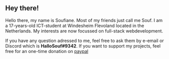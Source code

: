 ## Hey there!



Hello there, my name is Soufiane. Most of my friends just call me Souf. I am a 17-years-old ICT-student at Windesheim Flevoland located in the Netherlands. My interests are now focussed on full-stack webdevelopment. 

If you have any question adressed to me, feel free to ask them by e-email or Discord which is **HalloSouf#9342**. If you want to support my projects, feel free for an one-time donation on [paypal](https://www.paypal.com/paypalme/hallosouf)
